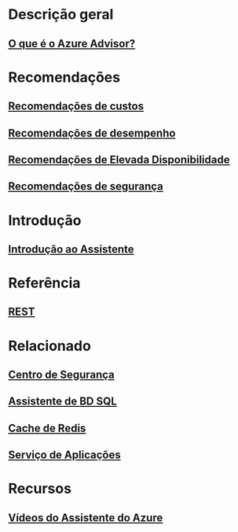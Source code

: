 # Descrição geral
## [O que é o Azure Advisor?](advisor-overview.md)

# Recomendações
## [Recomendações de custos](advisor-cost-recommendations.md)
## [Recomendações de desempenho](advisor-performance-recommendations.md)
## [Recomendações de Elevada Disponibilidade](advisor-high-availability-recommendations.md)
## [Recomendações de segurança](advisor-security-recommendations.md)

# Introdução
## [Introdução ao Assistente](advisor-get-started.md)

# Referência
## [REST](https://docs.microsoft.com/rest/api/advisor)

# Relacionado
## [Centro de Segurança](https://azure.microsoft.com/services/security-center/)
## [Assistente de BD SQL](https://azure.microsoft.com/documentation/articles/sql-database-advisor/)
## [Cache de Redis](https://azure.microsoft.com/documentation/articles/cache-configure/#redis-cache-advisor)
## [Serviço de Aplicações](https://azure.microsoft.com/documentation/articles/app-service-best-practices/)

# Recursos
## [Vídeos do Assistente do Azure](https://azure.microsoft.com/en-us/resources/videos/index/?services=advisor)
